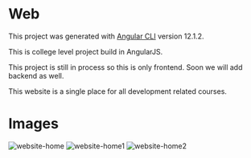 # Web

This project was generated with [Angular CLI](https://github.com/angular/angular-cli) version 12.1.2.

This is college level project build in AngularJS.

This project is still in process so this is only frontend. Soon we will add backend as well.

This website is a single place for all development related courses.


# Images

![website-home](https://user-images.githubusercontent.com/86643003/201352259-f8bb0576-c1f6-4c43-8926-2dbdd6c9a716.png)
![website-home1](https://user-images.githubusercontent.com/86643003/201352262-a7e50447-4e1f-4d1e-88be-8905f5dd2151.png)
![website-home2](https://user-images.githubusercontent.com/86643003/201352245-975739cf-37a5-40cb-a754-12b0f3d155b3.png)
